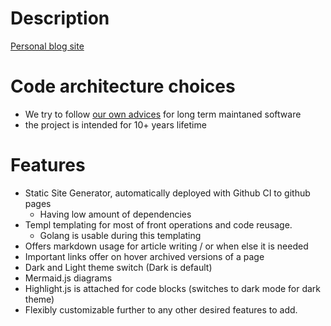 # Description

[Personal blog site](https://darklab8.github.io/darklab_blog/)

# Code architecture choices

- We try to follow [our own advices](https://darklab8.github.io/darklab_blog/article/long_term_maintained_software.html) for long term maintaned software
- the project is intended for 10+ years lifetime

# Features

- Static Site Generator, automatically deployed with Github CI to github pages
  - Having low amount of dependencies
- Templ templating for most of front operations and code reusage.
  - Golang is usable during this templating
- Offers markdown usage for article writing / or when else it is needed
- Important links offer on hover archived versions of a page
- Dark and Light theme switch (Dark is default)
- Mermaid.js diagrams
- Highlight.js is attached for code blocks (switches to dark mode for dark theme)
- Flexibly customizable further to any other desired features to add.
